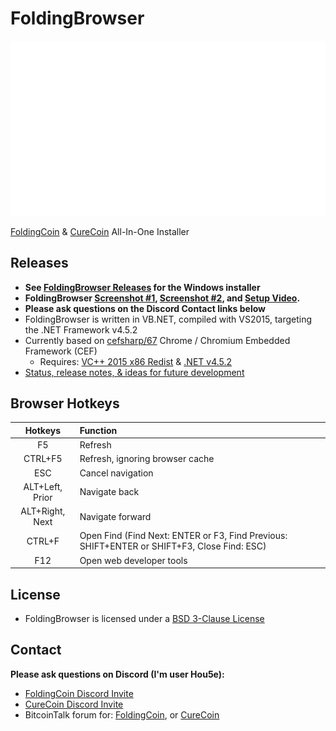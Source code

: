 # FoldingBrowser

![FoldingBrowser Logo](FoldingBrowserTitle.gif)

[FoldingCoin](http://foldingcoin.net/) & [CureCoin](http://curecoin.net/) All-In-One Installer

## Releases

- **See [FoldingBrowser Releases](https://github.com/Hou5e/FoldingBrowser/releases) for the Windows installer**
- **FoldingBrowser [Screenshot #1](Screenshot.jpg), [Screenshot #2](Screenshot-LinksMenu.jpg), and [Setup Video](https://www.youtube.com/playlist?list=PLMWSISjQe0XFz9bFy5KXLq4hrgFH-94eI).**
 - **Please ask questions on the Discord Contact links below**
- FoldingBrowser is written in VB.NET, compiled with VS2015, targeting the .NET Framework v4.5.2
- Currently based on [cefsharp/67](https://github.com/cefsharp/CefSharp/tree/cefsharp/67) Chrome / Chromium Embedded Framework (CEF)
  - Requires: [VC++ 2015 x86 Redist](https://download.microsoft.com/download/9/3/F/93FCF1E7-E6A4-478B-96E7-D4B285925B00/vc_redist.x86.exe) & [.NET v4.5.2](https://www.microsoft.com/en-us/download/details.aspx?id=42643)
- [Status, release notes, & ideas for future development](FoldingBrowser%20-%20Status%20-%20ToDo%20List.txt)

## Browser Hotkeys

Hotkeys | Function
:---:|:---
F5 | Refresh
CTRL+F5 | Refresh, ignoring browser cache
ESC | Cancel navigation
ALT+Left, Prior | Navigate back
ALT+Right, Next | Navigate forward
CTRL+F | Open Find (Find Next: ENTER or F3, Find Previous: SHIFT+ENTER or SHIFT+F3, Close Find: ESC)
F12 | Open web developer tools

## License

- FoldingBrowser is licensed under a [BSD 3-Clause License](Browser/bin/Release/LICENSE.txt "BSD 3-Clause License")

## Contact

**Please ask questions on Discord (I'm user Hou5e):**
  * [FoldingCoin Discord Invite](https://discord.gg/CvZ7gAs)
  * [CureCoin Discord Invite](https://discord.gg/jtztkFZ)
  * BitcoinTalk forum for: [FoldingCoin](https://bitcointalk.org/index.php?topic=781352), or [CureCoin](https://bitcointalk.org/index.php?topic=603757)